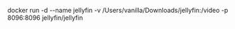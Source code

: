 docker run -d --name jellyfin -v /Users/vanilla/Downloads/jellyfin:/video  -p 8096:8096 jellyfin/jellyfin
